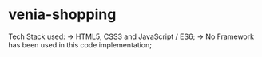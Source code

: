 # venia-shopping

Tech Stack used:
-> HTML5, CSS3 and JavaScript / ES6;
-> No Framework has been used in this code implementation;
